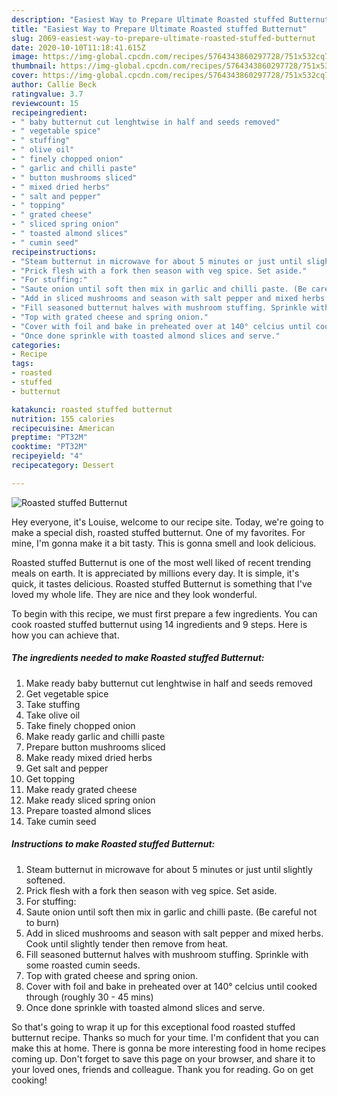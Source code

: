 ```yaml
---
description: "Easiest Way to Prepare Ultimate Roasted stuffed Butternut"
title: "Easiest Way to Prepare Ultimate Roasted stuffed Butternut"
slug: 2069-easiest-way-to-prepare-ultimate-roasted-stuffed-butternut
date: 2020-10-10T11:18:41.615Z
image: https://img-global.cpcdn.com/recipes/5764343860297728/751x532cq70/roasted-stuffed-butternut-recipe-main-photo.jpg
thumbnail: https://img-global.cpcdn.com/recipes/5764343860297728/751x532cq70/roasted-stuffed-butternut-recipe-main-photo.jpg
cover: https://img-global.cpcdn.com/recipes/5764343860297728/751x532cq70/roasted-stuffed-butternut-recipe-main-photo.jpg
author: Callie Beck
ratingvalue: 3.7
reviewcount: 15
recipeingredient:
- " baby butternut cut lenghtwise in half and seeds removed"
- " vegetable spice"
- " stuffing"
- " olive oil"
- " finely chopped onion"
- " garlic and chilli paste"
- " button mushrooms sliced"
- " mixed dried herbs"
- " salt and pepper"
- " topping"
- " grated cheese"
- " sliced spring onion"
- " toasted almond slices"
- " cumin seed"
recipeinstructions:
- "Steam butternut in microwave for about 5 minutes or just until slightly softened."
- "Prick flesh with a fork then season with veg spice. Set aside."
- "For stuffing:"
- "Saute onion until soft then mix in garlic and chilli paste. (Be careful not to burn)"
- "Add in sliced mushrooms and season with salt pepper and mixed herbs. Cook until slightly tender then remove from heat."
- "Fill seasoned butternut halves with mushroom stuffing. Sprinkle with some roasted cumin seeds."
- "Top with grated cheese and spring onion."
- "Cover with foil and bake in preheated over at 140° celcius until cooked through (roughly 30 - 45 mins)"
- "Once done sprinkle with toasted almond slices and serve."
categories:
- Recipe
tags:
- roasted
- stuffed
- butternut

katakunci: roasted stuffed butternut 
nutrition: 155 calories
recipecuisine: American
preptime: "PT32M"
cooktime: "PT32M"
recipeyield: "4"
recipecategory: Dessert

---
```



![Roasted stuffed Butternut](https://img-global.cpcdn.com/recipes/5764343860297728/751x532cq70/roasted-stuffed-butternut-recipe-main-photo.jpg)

Hey everyone, it's Louise, welcome to our recipe site. Today, we're going to make a special dish, roasted stuffed butternut. One of my favorites. For mine, I'm gonna make it a bit tasty. This is gonna smell and look delicious.



Roasted stuffed Butternut is one of the most well liked of recent trending meals on earth. It is appreciated by millions every day. It is simple, it's quick, it tastes delicious. Roasted stuffed Butternut is something that I've loved my whole life. They are nice and they look wonderful.


To begin with this recipe, we must first prepare a few ingredients. You can cook roasted stuffed butternut using 14 ingredients and 9 steps. Here is how you can achieve that.

<!--inarticleads1-->

##### The ingredients needed to make Roasted stuffed Butternut:

1. Make ready  baby butternut cut lenghtwise in half and seeds removed
1. Get  vegetable spice
1. Take  stuffing
1. Take  olive oil
1. Take  finely chopped onion
1. Make ready  garlic and chilli paste
1. Prepare  button mushrooms sliced
1. Make ready  mixed dried herbs
1. Get  salt and pepper
1. Get  topping
1. Make ready  grated cheese
1. Make ready  sliced spring onion
1. Prepare  toasted almond slices
1. Take  cumin seed




<!--inarticleads2-->

##### Instructions to make Roasted stuffed Butternut:

1. Steam butternut in microwave for about 5 minutes or just until slightly softened.
1. Prick flesh with a fork then season with veg spice. Set aside.
1. For stuffing:
1. Saute onion until soft then mix in garlic and chilli paste. (Be careful not to burn)
1. Add in sliced mushrooms and season with salt pepper and mixed herbs. Cook until slightly tender then remove from heat.
1. Fill seasoned butternut halves with mushroom stuffing. Sprinkle with some roasted cumin seeds.
1. Top with grated cheese and spring onion.
1. Cover with foil and bake in preheated over at 140° celcius until cooked through (roughly 30 - 45 mins)
1. Once done sprinkle with toasted almond slices and serve.




So that's going to wrap it up for this exceptional food roasted stuffed butternut recipe. Thanks so much for your time. I'm confident that you can make this at home. There is gonna be more interesting food in home recipes coming up. Don't forget to save this page on your browser, and share it to your loved ones, friends and colleague. Thank you for reading. Go on get cooking!
